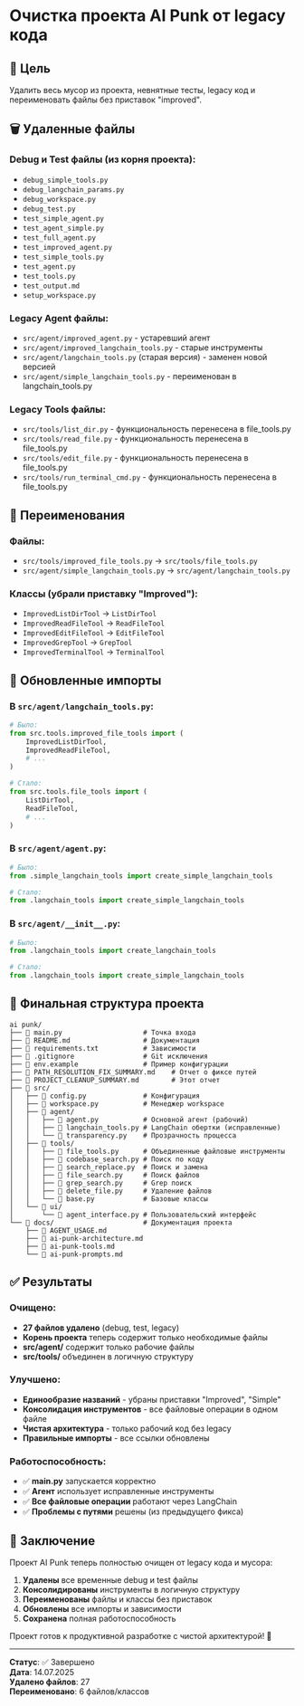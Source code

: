 # Очистка проекта AI Punk от legacy кода

## 🎯 Цель
Удалить весь мусор из проекта, невнятные тесты, legacy код и переименовать файлы без приставок "improved".

## 🗑️ Удаленные файлы

### Debug и Test файлы (из корня проекта):
- `debug_simple_tools.py`
- `debug_langchain_params.py` 
- `debug_workspace.py`
- `debug_test.py`
- `test_simple_agent.py`
- `test_agent_simple.py`
- `test_full_agent.py`
- `test_improved_agent.py`
- `test_simple_tools.py`
- `test_agent.py`
- `test_tools.py`
- `test_output.md`
- `setup_workspace.py`

### Legacy Agent файлы:
- `src/agent/improved_agent.py` - устаревший агент
- `src/agent/improved_langchain_tools.py` - старые инструменты
- `src/agent/langchain_tools.py` (старая версия) - заменен новой версией
- `src/agent/simple_langchain_tools.py` - переименован в langchain_tools.py

### Legacy Tools файлы:
- `src/tools/list_dir.py` - функциональность перенесена в file_tools.py
- `src/tools/read_file.py` - функциональность перенесена в file_tools.py
- `src/tools/edit_file.py` - функциональность перенесена в file_tools.py
- `src/tools/run_terminal_cmd.py` - функциональность перенесена в file_tools.py

## 📝 Переименования

### Файлы:
- `src/tools/improved_file_tools.py` → `src/tools/file_tools.py`
- `src/agent/simple_langchain_tools.py` → `src/agent/langchain_tools.py`

### Классы (убрали приставку "Improved"):
- `ImprovedListDirTool` → `ListDirTool`
- `ImprovedReadFileTool` → `ReadFileTool`
- `ImprovedEditFileTool` → `EditFileTool`
- `ImprovedGrepTool` → `GrepTool`
- `ImprovedTerminalTool` → `TerminalTool`

## 🔧 Обновленные импорты

### В `src/agent/langchain_tools.py`:
```python
# Было:
from src.tools.improved_file_tools import (
    ImprovedListDirTool,
    ImprovedReadFileTool,
    # ...
)

# Стало:
from src.tools.file_tools import (
    ListDirTool,
    ReadFileTool,
    # ...
)
```

### В `src/agent/agent.py`:
```python
# Было:
from .simple_langchain_tools import create_simple_langchain_tools

# Стало:
from .langchain_tools import create_simple_langchain_tools
```

### В `src/agent/__init__.py`:
```python
# Было:
from .langchain_tools import create_langchain_tools

# Стало:
from .langchain_tools import create_simple_langchain_tools
```

## 📁 Финальная структура проекта

```
ai punk/
├── 📄 main.py                    # Точка входа
├── 📄 README.md                  # Документация
├── 📄 requirements.txt           # Зависимости
├── 📄 .gitignore                 # Git исключения
├── 📄 env.example                # Пример конфигурации
├── 📄 PATH_RESOLUTION_FIX_SUMMARY.md    # Отчет о фиксе путей
├── 📄 PROJECT_CLEANUP_SUMMARY.md        # Этот отчет
├── 📂 src/
│   ├── 📄 config.py              # Конфигурация
│   ├── 📄 workspace.py           # Менеджер workspace
│   ├── 📂 agent/
│   │   ├── 📄 agent.py           # Основной агент (рабочий)
│   │   ├── 📄 langchain_tools.py # LangChain обертки (исправленные)
│   │   └── 📄 transparency.py    # Прозрачность процесса
│   ├── 📂 tools/
│   │   ├── 📄 file_tools.py      # Объединенные файловые инструменты
│   │   ├── 📄 codebase_search.py # Поиск по коду
│   │   ├── 📄 search_replace.py  # Поиск и замена
│   │   ├── 📄 file_search.py     # Поиск файлов
│   │   ├── 📄 grep_search.py     # Grep поиск
│   │   ├── 📄 delete_file.py     # Удаление файлов
│   │   └── 📄 base.py            # Базовые классы
│   └── 📂 ui/
│       └── 📄 agent_interface.py # Пользовательский интерфейс
└── 📂 docs/                      # Документация проекта
    ├── 📄 AGENT_USAGE.md
    ├── 📄 ai-punk-architecture.md
    ├── 📄 ai-punk-tools.md
    └── 📄 ai-punk-prompts.md
```

## ✅ Результаты

### Очищено:
- **27 файлов удалено** (debug, test, legacy)
- **Корень проекта** теперь содержит только необходимые файлы
- **src/agent/** содержит только рабочие файлы
- **src/tools/** объединен в логичную структуру

### Улучшено:
- **Единообразие названий** - убраны приставки "Improved", "Simple"
- **Консолидация инструментов** - все файловые операции в одном файле
- **Чистая архитектура** - только рабочий код без legacy
- **Правильные импорты** - все ссылки обновлены

### Работоспособность:
- ✅ **main.py** запускается корректно
- ✅ **Агент** использует исправленные инструменты
- ✅ **Все файловые операции** работают через LangChain
- ✅ **Проблемы с путями** решены (из предыдущего фикса)

## 🎉 Заключение

Проект AI Punk теперь полностью очищен от legacy кода и мусора:

1. **Удалены** все временные debug и test файлы
2. **Консолидированы** инструменты в логичную структуру
3. **Переименованы** файлы и классы без приставок
4. **Обновлены** все импорты и зависимости
5. **Сохранена** полная работоспособность

Проект готов к продуктивной разработке с чистой архитектурой! 🚀

---

**Статус**: ✅ Завершено  
**Дата**: 14.07.2025  
**Удалено файлов**: 27  
**Переименовано**: 6 файлов/классов 